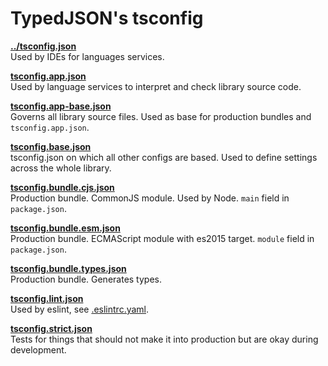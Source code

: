 # TypedJSON's tsconfig
**[../tsconfig.json](../tsconfig.json)**    
Used by IDEs for languages services.

**[tsconfig.app.json](tsconfig.app.json)**    
Used by language services to interpret and check library source code.

**[tsconfig.app-base.json](tsconfig.app-base.json)**    
Governs all library source files. Used as base for production bundles and `tsconfig.app.json`.

**[tsconfig.base.json](tsconfig.base.json)**    
tsconfig.json on which all other configs are based. Used to define settings across the whole
library.

**[tsconfig.bundle.cjs.json](tsconfig.bundle.cjs.json)**    
Production bundle. CommonJS module. Used by Node. `main` field in `package.json`.

**[tsconfig.bundle.esm.json](tsconfig.bundle.esm.json)**    
Production bundle. ECMAScript module with es2015 target. `module` field in
`package.json`.

**[tsconfig.bundle.types.json](tsconfig.bundle.types.json)**  
Production bundle. Generates types.

**[tsconfig.lint.json](tsconfig.lint.json)**    
Used by eslint, see [.eslintrc.yaml](../.eslintrc.yaml).

**[tsconfig.strict.json](tsconfig.strict.json)**    
Tests for things that should not make it into production but are okay during development.
